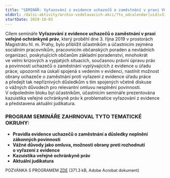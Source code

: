 ```yaml
---
title: "SEMINÁŘ: Vyřazování z evidence uchazečů o zaměstnání v praxi VOP (Hl. m. Praha)"
oldUrl: /dalsi-aktivity/archiv-vzdelavacich-akci/?tx_odcalendar[uid]=311&cHash=92aac7fa5a8585008d54dfc2724e815b
startDate: 2019-10-03
---
```


<p class="align-blok">Cílem semináře <b>Vyřazování z evidence uchazečů o zaměstnání v praxi veřejné ochránkyně práv</b>, který proběhl dne 3. října 2019 v prostorách Magistrátu hl. m. Prahy, bylo přiblížit účastníkům a účastnicím zejména sociálním pracovníkům, pracovnicím občanských poraden a nevládních organizací, poskytujících občanům základní poradenství, mnohokrát ve velmi krizových a vypjatých situacích, současnou právní úpravu práv a povinností uchazečů o zaměstnání vyplývajících z evidence u úřadu práce, upozornit na úskalí spojená s vedením v evidenci, nastínit možnost obrany uchazeče o zaměstnání proti vyřazení z evidence úřadu práce a předejít tak nepříznivých důsledkům s tím spojených včetně diskuse o vážných důvodech pro relevantní omluvu nesplnění povinnosti. V odpoledním bloku byl účastníkům, účastnicím semináře prezentována kazuistika veřejné ochránkyně práv k problematice vyřazování z evidence a představena aktuální judikatura. </p><h3 class="align-blok">PROGRAM SEMINÁŘE ZAHRNOVAL TYTO TEMATICKÉ OKRUHY:</h3><p></p><ul><li><b>Pravidla evidence uchazečů o zaměstnání a důsledky neplnění zákonných povinností</b></li><li><b>Vážné důvody jako omluva, možnosti obrany proti rozhodnutí o vyřazení z evidence</b></li><li><b>Kazuistika veřejné ochránkyně práv</b></li><li><b>Aktuální judikatura</b></li></ul><p></p>
<p><span style="font-size: 12.8px;">POZVÁNKA S PROGRAMEM <a href="https://www.ochrance.cz/fileadmin/user_upload/projekt_ESF/00_2019_VA/SEMINARE/10_03_Vyrazovani_z_evidence_uchazecu_o_zamestnani_Praha/10_03_Vyrazovani_z_evidence_uchazecu_o_zamestnani_v_praxi_VOP_POZVANKA.pdf" target="_blank">ZDE</a> (371.3 kB, Adobe Acrobat dokument)</span></p>
